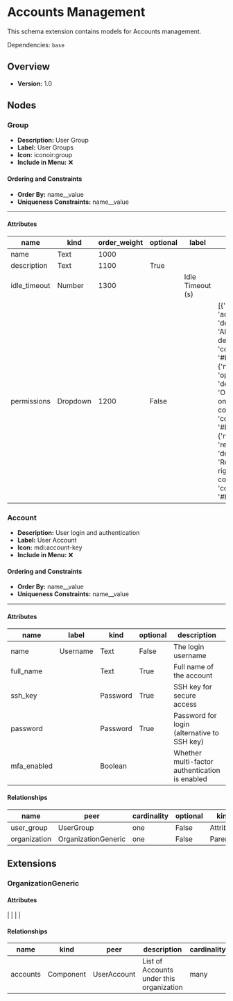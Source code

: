 # Accounts Management

This schema extension contains models for Accounts management.


Dependencies: `base`
## Overview
- **Version:** 1.0
## Nodes
### **Group**
- **Description:** User Group
- **Label:** User Groups
- **Icon:** iconoir:group
- **Include in Menu:** ❌

#### Ordering and Constraints
- **Order By:** name__value
- **Uniqueness Constraints:** name__value
---
#### Attributes
| name | kind | order_weight | optional | label | choices |
| ---- | ---- | ------------ | -------- | ----- | ------- |
| name | Text | 1000 |  |  |  |
| description | Text | 1100 | True |  |  |
| idle_timeout | Number | 1300 |  | Idle Timeout (s) |  |
| permissions | Dropdown | 1200 | False |  | [{'name': 'admin', 'description': 'All rights on device.', 'color': '#E6E6FA'}, {'name': 'operator', 'description': 'Operator right on configuration.', 'color': '#E6E6FA'}, {'name': 'read-only', 'description': 'Read only right on configuration.', 'color': '#E6E6FA'}] |

### **Account**
- **Description:** User login and authentication
- **Label:** User Account
- **Icon:** mdi:account-key
- **Include in Menu:** ❌

#### Ordering and Constraints
- **Order By:** name__value
- **Uniqueness Constraints:** name__value
---
#### Attributes
| name | label | kind | optional | description | order_weight | default_value |
| ---- | ----- | ---- | -------- | ----------- | ------------ | ------------- |
| name | Username | Text | False | The login username | 1000 |  |
| full_name |  | Text | True | Full name of the account | 1100 |  |
| ssh_key |  | Password | True | SSH key for secure access | 1300 |  |
| password |  | Password | True | Password for login (alternative to SSH key) | 1400 |  |
| mfa_enabled |  | Boolean |  | Whether multi-factor authentication is enabled | 1500 | False |

#### Relationships
| name | peer | cardinality | optional | kind | order_weight |
| ---- | ---- | ----------- | -------- | ---- | ------------ |
| user_group | UserGroup | one | False | Attribute | 1200 |
| organization | OrganizationGeneric | one | False | Parent |  |

## Extensions
### OrganizationGeneric
#### Attributes
|  |
|  |

#### Relationships
| name | kind | peer | description | cardinality |
| ---- | ---- | ---- | ----------- | ----------- |
| accounts | Component | UserAccount | List of Accounts under this organization | many |
